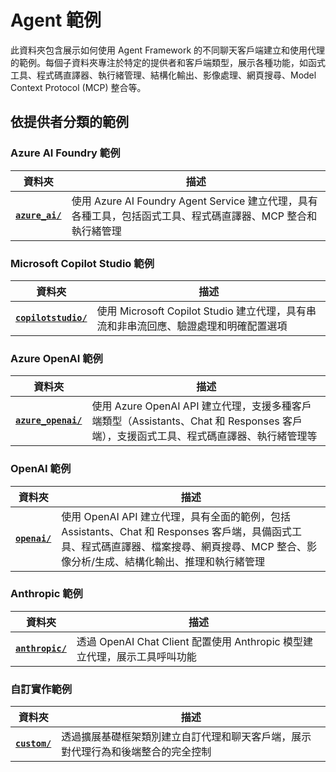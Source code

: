 # Agent 範例

此資料夾包含展示如何使用 Agent Framework 的不同聊天客戶端建立和使用代理的範例。每個子資料夾專注於特定的提供者和客戶端類型，展示各種功能，如函式工具、程式碼直譯器、執行緒管理、結構化輸出、影像處理、網頁搜尋、Model Context Protocol (MCP) 整合等。

## 依提供者分類的範例

### Azure AI Foundry 範例

| 資料夾 | 描述 |
|--------|-------------|
| **[`azure_ai/`](azure_ai/)** | 使用 Azure AI Foundry Agent Service 建立代理，具有各種工具，包括函式工具、程式碼直譯器、MCP 整合和執行緒管理 |

### Microsoft Copilot Studio 範例

| 資料夾 | 描述 |
|--------|-------------|
| **[`copilotstudio/`](copilotstudio/)** | 使用 Microsoft Copilot Studio 建立代理，具有串流和非串流回應、驗證處理和明確配置選項 |

### Azure OpenAI 範例

| 資料夾 | 描述 |
|--------|-------------|
| **[`azure_openai/`](azure_openai/)** | 使用 Azure OpenAI API 建立代理，支援多種客戶端類型（Assistants、Chat 和 Responses 客戶端），支援函式工具、程式碼直譯器、執行緒管理等 |

### OpenAI 範例

| 資料夾 | 描述 |
|--------|-------------|
| **[`openai/`](openai/)** | 使用 OpenAI API 建立代理，具有全面的範例，包括 Assistants、Chat 和 Responses 客戶端，具備函式工具、程式碼直譯器、檔案搜尋、網頁搜尋、MCP 整合、影像分析/生成、結構化輸出、推理和執行緒管理 |

### Anthropic 範例

| 資料夾 | 描述 |
|--------|-------------|
| **[`anthropic/`](anthropic/)** | 透過 OpenAI Chat Client 配置使用 Anthropic 模型建立代理，展示工具呼叫功能 |

### 自訂實作範例

| 資料夾 | 描述 |
|--------|-------------|
| **[`custom/`](custom/)** | 透過擴展基礎框架類別建立自訂代理和聊天客戶端，展示對代理行為和後端整合的完全控制 |
